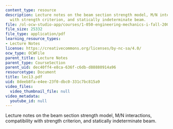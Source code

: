 ```yaml
---
content_type: resource
description: Lecture notes on the beam section strength model, M/N interactions, compatibility
  with strength criterion, and statically indeterminate beam.
file: /ol-ocw-studio-app/courses/1-050-engineering-mechanics-i-fall-2007/8deeb8fae4ee23f0dbc0331c7bc815a9_lec13.pdf
file_size: 25332
file_type: application/pdf
learning_resource_types:
- Lecture Notes
license: https://creativecommons.org/licenses/by-nc-sa/4.0/
ocw_type: OCWFile
parent_title: Lecture Notes
parent_type: CourseSection
parent_uid: dec40ff4-e8ca-636f-c6db-d88880914a96
resourcetype: Document
title: lec13.pdf
uid: 8deeb8fa-e4ee-23f0-dbc0-331c7bc815a9
video_files:
  video_thumbnail_file: null
video_metadata:
  youtube_id: null
---
```

Lecture notes on the beam section strength model, M/N interactions, compatibility with strength criterion, and statically indeterminate beam.